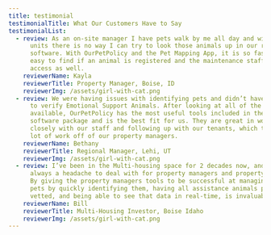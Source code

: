 ```yaml
---
title: testimonial
testimonialTitle: What Our Customers Have to Say
testimonialList:
  - review: As an on-site manager I have pets walk by me all day and with over 200
      units there is no way I can try to look those animals up in our regular
      software. With OurPetPolicy and the Pet Mapping App, it is so fast and
      easy to find if an animal is registered and the maintenance staff has
      access as well.
    reviewerName: Kayla
    reviewerTitle: Property Manager, Boise, ID
    reviewerImg: /assets/girl-with-cat.png
  - review: We were having issues with identifying pets and didn’t have a good way
      to verify Emotional Support Animals. After looking at all of the options
      available, OurPetPolicy has the most useful tools included in their
      software package and is the best fit for us. They are great in working
      closely with our staff and following up with our tenants, which takes a
      lot of work off of our property managers.
    reviewerName: Bethany
    reviewerTitle: Regional Manager, Lehi, UT
    reviewerImg: /assets/girl-with-cat.png
  - review: I’ve been in the Multi-housing space for 2 decades now, and animals are
      always a headache to deal with for property managers and property owners.
      By giving the property managers tools to be successful at managing these
      pets by quickly identifying them, having all assistance animals properly
      vetted, and being able to see that data in real-time, is invaluable.
    reviewerName: Bill
    reviewerTitle: Multi-Housing Investor, Boise Idaho
    reviewerImg: /assets/girl-with-cat.png
---
```


